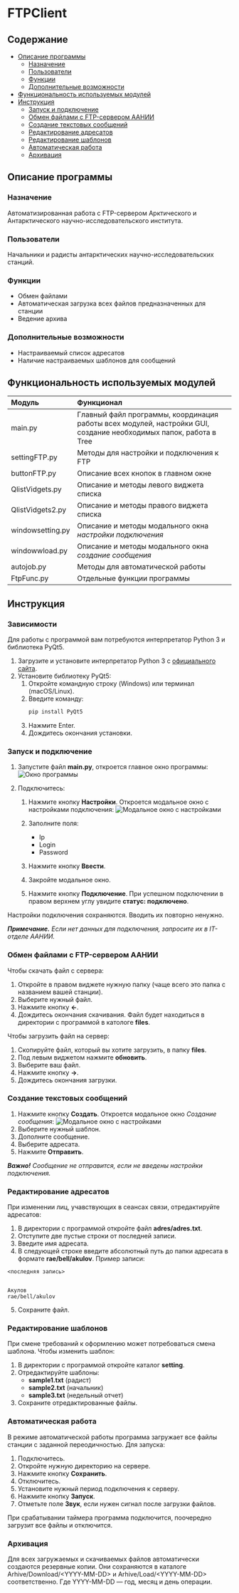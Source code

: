 # FTPClient

## Содержание
- [Описание программы](#Описание-программы)
    - [Назначение](#Назначение)
    - [Пользователи](#Пользователи)
    - [Функции](#Функции)
    - [Дополнительные возможности](#Дополнительные-возможности)
- [Функциональность используемых модулей](#Функциональность-используемых-модулей)
- [Инструкция](#Инструкция)
    - [Запуск и подключение](#Запуск-и-подключение)
    - [Обмен файлами с FTP-сервером ААНИИ](#Обмен-файлами-с-FTP-сервером-ААНИИ)
    - [Создание текстовых сообщений](#Создание-текстовых-сообщений)
    - [Редактирование адресатов](#Редактирование-адресатов)
    - [Редактирование шаблонов](#редактирование-шаблонов)
    - [Автоматическая работа](#Автоматическая-работа)
    - [Архивация](#архивация)

## Описание программы

### Назначение
Автоматизированная работа с FTP-сервером Арктического и Антарктического научно-исследовательского института.

### Пользователи
Начальники и радисты антарктических научно-исследовательских станций.

### Функции
- Обмен файлами
- Автоматическая загрузка всех файлов предназначенных для станции
- Ведение архива

### Дополнительные возможности
- Настраиваемый список адресатов
- Наличие настраиваемых шаблонов для сообщений


## Функциональность используемых модулей

| Модуль | Функционал |
| :--- | :--- |
| main\.py | Главный файл программы,  координация работы всех модулей, настройки GUI, создание необходимых папок, работа в Tree |
| settingFTP\.py | Методы для настройки и подключения к FTP |
| buttonFTP\.py | Описание всех кнопок в главном окне |
| QlistVidgets\.py | Описание и методы левого виджета списка |
| QlistVidgets2\.py | Описание и методы правого виджета списка |
| windowsetting\.py | Описание и методы модального окна *настройки подключения* |
| windowwload\.py | Описание и методы модального окна *создание сообщения* |
| autojob\.py | Методы для автоматической работы |
| FtpFunc\.py | Отдельные функции программы |

## Инструкция
### Зависимости
Для работы с программой вам потребуются интерпретатор Python 3 и библиотека PyQt5.
1. Загрузите и установите интерпретатор Python 3 с [официального сайта](https://www.python.org/downloads/).
2. Установите библиотеку PyQt5:
    1. Откройте командную строку (Windows) или терминал (macOS/Linux).
    2.  Введите команду:
        ```bash
        pip install PyQt5
        ```
    4. Нажмите Enter.
    3.  Дождитесь окончания установки.
### Запуск и подключение

1. Запустите файл **main\.py**, откроется главное окно программы:
![Окно программы](image/image_window_program.png)

2. Подключитесь:
    1. Нажмите кнопку **Настройки**. Откроется модальное окно с настройками подключения:
    ![Модальное окно с настройками](image/image_windows_modal.png)


    2. Заполните поля:
        - Ip
        - Login
        - Password
    3. Нажмите кнопку **Ввести**.
    4. Закройте модальное окно.
    5. Нажмите кнопку **Подключение**. При успешном подключении в правом верхнем углу увидите **статус: подключено**.

Настройки подключения сохраняются. Вводить их повторно ненужно.

***Примечание.*** *Если нет данных для подключения, запросите их в IT-отделе ААНИИ.*

### Обмен файлами с FTP-сервером ААНИИ
Чтобы скачать файл с сервера:
 1. Откройте в правом виджете нужную папку (чаще всего это папка с названием вашей станции).
 2. Выберите нужный файл.
 3. Нажмите кнопку **←**. 
 4. Дождитесь окончания скачивания. Файл будет находиться в директории с программой в катологе **files**.

Чтобы загрузить файл на сервер:
1. Скопируйте файл, который вы хотите загрузить, в папку **files**. 
2. Под левым виджетом нажмите **обновить**.
3. Выберите ваш файл.
4. Нажмите кнопку **→**.
5. Дождитесь окончания загрузки.

### Создание текстовых сообщений

1. Нажмите кнопку **Создать**. Откроется модальное окно *Создание сообщения*:
![Модальное окно с настройками](image/image_message.png)
2. Выберите нужный шаблон. 
3. Дополните сообщение. 
4. Выберите адресата. 
5. Нажмите **Отправить**.  

***Важно!***
*Сообщение не отправится, если не введены настройки подключения.*

### Редактирование адресатов
При изменении лиц, учавствующих в сеансах связи, отредактируйте адресатов:
1. В директории с программой откройте файл **adres/adres.txt**. 
2. Отступите две пустые строки от последней записи.
3. Введите имя адресата.
4. В следующей строке введите абсолютный путь до папки адресата в формате **rae/bell/akulov**. Пример записи: 
```
<последняя запись>


Акулов 
rae/bell/akulov 
```
5. Сохраните файл.

### Редактирование шаблонов
При смене требований к оформлению может потребоваться смена шаблона. Чтобы изменить шаблон:
1. В директории с программой откройте каталог **setting**.
2. Отредактируйте шаблоны: 
    - **sample1.txt** (радист)
    - **sample2.txt** (начальник)
    - **sample3.txt** (недельный отчет)
3. Сохраните отредактированные файлы.

### Автоматическая работа
В режиме автоматической работы программа загружает все файлы станции с заданной переодичностью. Для запуска:
1. Подключитесь.
2. Откройте нужную директорию на сервере. 
3. Нажмите кнопку **Сохранить**.
4. Отключитесь.
5. Установите нужный период подключения к серверу.
6. Нажмите кнопку **Запуск**. 
7. Отметьте поле **Звук**, если нужен сигнал после загрузки файлов.  

При срабатывании таймера программа подключится, поочередно загрузит все файлы и отключится.

### Архивация
Для всех загружаемых и скачиваемых файлов автоматически создаются резервные копии. Они сохраняются в каталоге Arhive/Download/\<YYYY-MM-DD> и Arhive/Load/\<YYYY-MM-DD> соответственно. Где YYYY-MM-DD — год, месяц и день операции.








